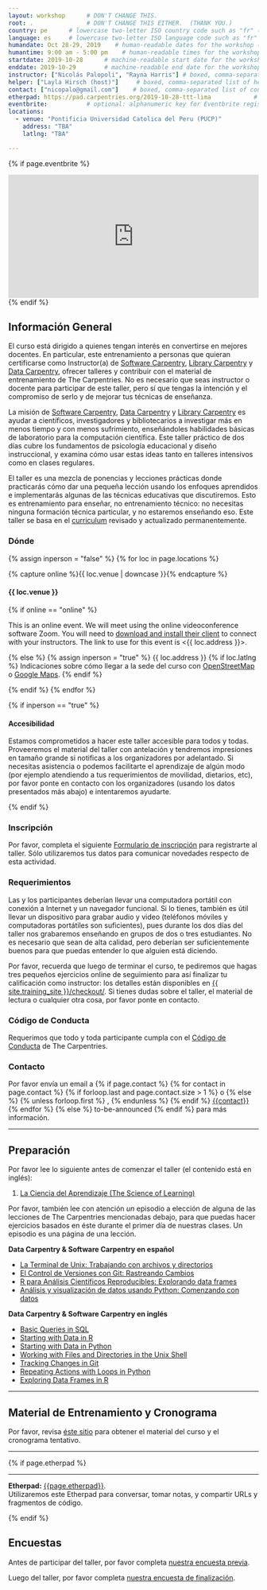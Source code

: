 ```yaml
---
layout: workshop      # DON'T CHANGE THIS.
root: .               # DON'T CHANGE THIS EITHER.  (THANK YOU.)
country: pe      # lowercase two-letter ISO country code such as "fr" (see https://en.wikipedia.org/wiki/ISO_3166-1)
language: es     # lowercase two-letter ISO language code such as "fr" (see https://en.wikipedia.org/wiki/ISO_639-1)
humandate: Oct 28-29, 2019    # human-readable dates for the workshop (e.g., "Feb 17-18, 2020")
humantime: 9:00 am - 5:00 pm    # human-readable times for the workshop (e.g., "9:00 am - 4:30 pm")
startdate: 2019-10-28      # machine-readable start date for the workshop in YYYY-MM-DD format like 2015-01-01
enddate: 2019-10-29        # machine-readable end date for the workshop in YYYY-MM-DD format like 2015-01-02
instructor: ["Nicolás Palopoli", "Rayna Harris"] # boxed, comma-separated list of instructors' names as strings, like ["Kay McNulty", "Betty Jennings", "Betty Snyder"]
helper: ["Layla Hirsch (host)"]     # boxed, comma-separated list of helpers' names, like ["Marlyn Wescoff", "Fran Bilas", "Ruth Lichterman"]
contact: ["nicopalo@gmail.com"]    # boxed, comma-separated list of contact email addresses for the host, lead instructor, or whoever else is handling questions, like ["marlyn.wescoff@example.org", "fran.bilas@example.org", "ruth.lichterman@example.org"]
etherpad: https://pad.carpentries.org/2019-10-28-ttt-lima            # optional: URL for the workshop Etherpad if there is one
eventbrite:           # optional: alphanumeric key for Eventbrite registration, e.g., "1234567890AB" (if Eventbrite is being used)
locations:
  - venue: "Pontificia Universidad Catolica del Peru (PUCP)"
    address: "TBA"
    latlng: "TBA"

---
```


<!-- See instructions in the comments below for how to edit specific sections of this workshop template. -->

<!--
  HEADER

  Edit the values in the block above to be appropriate for your workshop.
  If the value is not 'true', 'false', 'null', or a number, please use
  double quotation marks around the value, unless specified otherwise.
  And run 'tools/check' *before* committing to make sure that changes are good.
-->

<!--
  EVENTBRITE

  This block includes the Eventbrite registration widget if
  'eventbrite' has been set in the header.  You can delete it if you
  are not using Eventbrite, or leave it in, since it will not be
  displayed if the 'eventbrite' field in the header is not set.
-->
{% if page.eventbrite %}
<iframe
  src="https://www.eventbrite.com/tickets-external?eid={{page.eventbrite}}&ref=etckt"
  frameborder="0"
  width="100%"
  height="248px"
  scrolling="auto">
</iframe>
{% endif %}

<h2 id="general">Información General</h2>

<!--
  INTRODUCTION

  Edit the general explanatory paragraph below if you want to change
  the pitch.
-->

<p>
  El curso está dirigido a quienes tengan
  interés en convertirse en mejores docentes. En particular, este entrenamiento
  a personas que quieran certificarse como Instructor(a) de <a href="{{ site.swc_site }}">Software Carpentry</a>,
  <a href="{{ site.lc_site }}">Library Carpentry</a> y <a href="{{ site.dc_site }}">Data Carpentry</a>,
  ofrecer talleres y contribuir con el material de entrenamiento de The Carpentries.
  No es necesario que seas instructor o docente para participar de este taller,
  pero sí que tengas la intención y el compromiso de serlo
  y de mejorar tus técnicas de enseñanza.
</p>

<p>
  La misión de <a href="{{ site.swc_site }}">Software Carpentry</a>,
  <a href="{{ site.dc_site }}">Data Carpentry</a> y
  <a href="{{ site.lc_site }}">Library Carpentry</a> es 
  ayudar a científicos, investigadores y bibliotecarios a investigar más en menos tiempo
  y con menos sufrimiento, enseñándoles habilidades básicas de laboratorio para la computación
  científica. Este taller práctico de dos días cubre los fundamentos de
  psicología educacional y diseño instruccional, y examina cómo
  usar estas ideas tanto en talleres intensivos como en clases regulares.
</p>
<p>
  El taller es una mezcla de ponencias y lecciones prácticas donde 
  practicarás cómo dar una pequeña lección usando los enfoques aprendidos e
  implementarás algunas de las técnicas educativas que discutiremos.
  Esto es entrenamiento para enseñar, no entrenamiento técnico: no
  necesitas ninguna formación técnica particular, y no estaremos
  enseñando eso. Este taller se basa en el <a href="{{ site.training_site }}">curriculum</a>
  revisado y actualizado permanentemente.
</p>

<!--
  LOCATION

  This block displays the address and links to maps showing directions
  if the latitude and longitude of the workshop have been set.  You
  can use http://itouchmap.com/latlong.html to find the lat/long of an
  address.
  -->
<h3 id="where">Dónde</h3>

{% assign inperson = "false" %}
{% for loc in page.locations %}

{% capture online %}{{ loc.venue | downcase }}{% endcapture %}

<h4>{{ loc.venue }}</h4>

{% if online == "online" %}

This is an online event. We will meet using the online videoconference software Zoom. You will need to <a href="https://zoom.us/download">download and install their client</a> to connect with your instructors. The link to use for this event is <{{ loc.address }}>.

{% else %}
{% assign inperson = "true" %}
{{ loc.address }} {% if loc.latlng %} Indicaciones sobre cómo llegar a la sede del curso con 
    <a href="//www.openstreetmap.org/?mlat={{loc.latlng | replace:',','&mlon='}}&zoom=16">OpenStreetMap</a>
    o 
    <a href="//maps.google.com/maps?q={{loc.latlng}}">Google Maps</a>. {% endif %}

{% endif %}
{% endfor %}

{% if inperson == "true" %}

<h4 id="accessibility">Accesibilidad</h4>

Estamos comprometidos a hacer este taller accesible para todos y todas. Proveeremos el material del taller con antelación
y tendremos impresiones en tamaño grande si notificas a los organizadores por adelantado. Si necesitas asistencia o podemos 
facilitarte el aprendizaje de algún modo (por ejemplo atendiendo a tus requerimientos de movilidad, dietarios, etc), 
por favor ponte en contacto con los organizadores (usando los datos presentados más abajo) e intentaremos ayudarte.

{% endif %}

<h3>Inscripción</h3>

Por favor, completa el siguiente <a href="https://forms.gle/JAbA26BCTZxp8RVU7">Formulario de inscripción</a> para registrarte al taller.
Sólo utilizaremos tus datos para comunicar novedades respecto de esta actividad.

<h3>Requerimientos</h3>

Las y los participantes deberían llevar una computadora portátil con conexión a Internet y un
navegador funcional. Si lo tienes, también es útil llevar un dispositivo para grabar audio y video
(teléfonos móviles y computadoras portátiles son suficientes), pues durante los dos días del taller
nos grabaremos enseñando en grupos de dos o tres estudiantes. No es necesario que sean de
alta calidad, pero deberían ser suficientemente buenos para que puedas entender lo que
alguien está diciendo.

Por favor, recuerda que luego de terminar el curso, te pediremos que hagas
tres pequeños ejercicios online de seguimiento para así finalizar tu calificación
como instructor: los detalles están disponibles en
<a href="{{ site.training_site }}/checkout/">{{ site.training_site }}/checkout/</a>.
Si tienes dudas sobre el taller, el material de lectura
o cualquier otra cosa, por favor ponte en contacto.

<h3>Código de Conducta</h3>

Requerimos que todo y toda participante cumpla con el <a href="{{site.swc_site }}/conduct/">Código de Conducta</a>
de The Carpentries.

<h3 id="contact">Contacto</h3>
<p>
Por favor envía un email a
{% if page.contact %}
  {% for contact in page.contact %}
    {% if forloop.last and page.contact.size > 1 %}
      o
    {% else %}
      {% unless forloop.first %}
      ,
      {% endunless %}
    {% endif %}
    <a href='mailto:{{contact}}'>{{contact}}</a>
  {% endfor %}
{% else %}
  to-be-announced
{% endif %}
para más información.
</p>

<hr/>

<h2 id="preparation" name="preparation">Preparación</h2>

<p>
  Por favor lee lo siguiente antes de comenzar el taller (el contenido está en inglés):
</p>
<ol>
  <li><a href="{{ site.training_site }}/papers/science-of-learning-2015.pdf">La Ciencia del Aprendizaje (The Science of Learning)</a></li>
</ol>
<p>
  Por favor, también lee con atención <em>un</em> episodio a elección de alguna de las lecciones de The Carpentries mencionadas debajo,
  para que puedas hacer ejercicios basados en éste durante el primer día de nuestras clases. 
  Un episodio es una página de una lección.
</p>

<div class="row">
  <div class="col-md-6">
    <p><strong>Data Carpentry & Software Carpentry en español</strong></p>
    <ul>
      <li><a href="https://swcarpentry.github.io/shell-novice-es/03-create/">La Terminal de Unix: Trabajando con archivos y directorios</a></li>
      <li><a href="https://swcarpentry.github.io/git-novice-es/04-changes/">El Control de Versiones con Git: Rastreando Cambios</a></li>
      <li><a href="https://swcarpentry.github.io/r-novice-gapminder-es/05-data-structures-part2/">R para Análisis Científicos Reproducibles: Explorando data frames</a></li> 
      <li><a href="https://datacarpentry.org/python-ecology-lesson-es/02-starting-with-data/index.html">Análisis y visualización de datos usando Python: Comenzando con datos</a></li> 
    </ul>
  </div>
  <div class="col-md-6">
    <p><strong>Data Carpentry & Software Carpentry en inglés</strong></p>
    <ul>
      <li><a href="{{ site.dc_site }}/sql-ecology-lesson/01-sql-basic-queries">Basic Queries in SQL</a></li>
      <li><a href="{{ site.dc_site }}/R-ecology-lesson/02-starting-with-data.html">Starting with Data in R</a></li>
      <li><a href="{{ site.dc_site }}/python-ecology-lesson/01-starting-with-data">Starting with Data in Python</a></li>
      <li><a href="{{ site.swc_pages }}/shell-novice/03-create/">Working with Files and Directories in the Unix Shell</a></li>
      <li><a href="{{ site.swc_pages }}/git-novice/04-changes/">Tracking Changes in Git</a></li>
      <li><a href="{{ site.swc_pages }}/python-novice-inflammation/02-loop/">Repeating Actions with Loops in Python</a></li>
      <li><a href="{{ site.swc_pages }}/r-novice-gapminder/05-data-structures-part2/">Exploring Data Frames in R</a></li>
    </ul>
  </div>
</div>

  

<hr/>

<h2 id="materials" name="materials">Material de Entrenamiento y Cronograma</h2>

<p>
  Por favor, revisa <a href="{{ site.training_site }}">éste sitio</a> para obtener el material del curso y el cronograma tentativo.
</p>


<hr/>

<!--

<div class="row">
  <div class="col-md-6">
    <h3>Day 1</h3>
    <table class="table table-striped">
      <tr> <td>09:00</td> <td>Welcome </td> </tr>
      <tr> <td>09:15</td> <td>How Learning Works: The Importance of Practice </td> </tr>
      <tr> <td>10:20</td> <td>How Learning Works: Expertise and Instruction </td> </tr>
      <tr> <td>11:10</td> <td>Morning Coffee </td> </tr>
      <tr> <td>11:25</td> <td>How Learning Works: Working Memory and Cognitive Load </td> </tr>
      <tr> <td>12:15</td> <td>Building Teaching Skill: Getting Feedback </td> </tr>
      <tr> <td>12:35</td> <td>Lunch </td> </tr>
      <tr> <td>13:35</td> <td>Creating a Positive Learning Environment: Motivation and Demotivation </td> </tr>
      <tr> <td>14:40</td> <td>Creating a Positive Learning Environment: Mindset </td> </tr>
      <tr> <td>15:20</td> <td>Afternoon Coffee </td> </tr>
      <tr> <td>15:35</td> <td>Building Teaching Skill: The Importance of Practice </td> </tr>
      <tr> <td>16:45</td> <td>Wrap-Up and Homework for Tomorrow </td> </tr>
      <tr> <td>17:05</td> <td>Finish </td> </tr>
    </table>
  </div>
  <div class="col-md-6">
    <h3>Day 2</h3>
    <table class="table table-striped">
      <tr> <td>09:00</td> <td>Welcome Back </td> </tr>
      <tr> <td>09:10</td> <td>Building Teaching Skill: Lesson Study </td> </tr>
      <tr> <td>10:05</td> <td>Building Teaching Skill: Live Coding </td> </tr>
      <tr> <td>11:05</td> <td>Morning Coffee </td> </tr>
      <tr> <td>11:20</td> <td>Building Teaching Skill: Performance Revised </td> </tr>
      <tr> <td>12:00</td> <td>Lunch </td> </tr>
      <tr> <td>13:00</td> <td>The Carpentries: Workshop Introductions </td> </tr>
      <tr> <td>14:10</td> <td>The Carpentries: How We Operate </td> </tr>
      <tr> <td>15:15</td> <td>Afternoon Coffee </td> </tr>
      <tr> <td>15:30</td> <td>The Carpentries: Teaching Practices </td> </tr>
      <tr> <td>16:00</td> <td>Afternoon Wrap-Up </td> </tr>
      <tr> <td>16:45</td> <td>Finish </td> </tr>
    </table>
  </div>
</div>

-->

<!--
  ETHERPAD

  At `_misc/etherpad.txt` you will find a template for the etherpad.

  Display the Etherpad for the workshop.  You can set this up in
  advance or on the first day; either way, make sure you push changes
  to GitHub after you have its URL.  To create an Etherpad, go to

      http://pad.software-carpentry.org/YYYY-MM-DD-site

  where 'YYYY-MM-DD-site' is the identifier for your workshop,
  e.g., '2015-06-10-esu'.
-->
{% if page.etherpad %}
<hr/>

<p id="etherpad">
  <strong>Etherpad:</strong> <a href="{{page.etherpad}}">{{page.etherpad}}</a>.
  <br/>
  Utilizaremos este Etherpad para conversar, tomar notas, y compartir URLs y fragmentos de código.
</p>

{% endif %}

<h2 id="pre_workshop_survey">Encuestas</h2>

<p>
  Antes de participar del taller, por favor completa <a href="{{ site.instructor_pre_survey }}{{ site.github.project_title }}">nuestra encuesta previa</a>.
</p>


<p>
  Luego del taller, por favor completa <a href="{{ site.instructor_post_survey }}{{ site.github.project_title }}">nuestra encuesta de finalización</a>.
</p>
